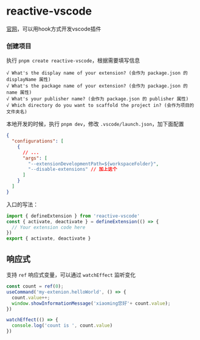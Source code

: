 # reactive-vscode

[官网](https://kermanx.com/reactive-vscode/)，可以用hook方式开发vscode插件

### 创建项目

执行 `pnpm create reactive-vscode`，根据需要填写信息

```text
√ What's the display name of your extension? (会作为 package.json 的 displayName 属性)
√ What's the package name of your extension? (会作为 package.json 的 name 属性)
√ What's your publisher name? (会作为 package.json 的 publisher 属性)
√ Which directory do you want to scaffold the project in? (会作为项目的文件夹名)
```

本地开发的时候，执行 `pnpm dev`，修改 `.vscode/launch.json`，加下面配置

```json
{
  "configurations": [
    {
      // ...
      "args": [
        "--extensionDevelopmentPath=${workspaceFolder}",
        "--disable-extensions" // 加上这个
      ]
    }
  ]
}
```

入口的写法：

```ts
import { defineExtension } from 'reactive-vscode'
const { activate, deactivate } = defineExtension(() => {
  // Your extension code here
})
export { activate, deactivate }
```

## 响应式

支持 `ref` 响应式变量，可以通过 `watchEffect` 监听变化

```ts
const count = ref(0);
useCommand('my-extenion.helloWorld', () => {
  count.value++;
  window.showInformationMessage('xiaoming您好'+ count.value);
})

watchEffect(() => {
  console.log('count is ', count.value)
})
```

